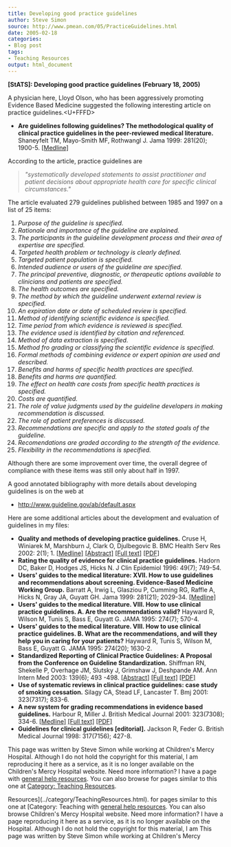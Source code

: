 ```yaml
---
title: Developing good practice guidelines
author: Steve Simon
source: http://www.pmean.com/05/PracticeGuidelines.html
date: 2005-02-18
categories:
- Blog post
tags:
- Teaching Resources
output: html_document
---
```

**[StATS]: Developing good practice guidelines
(February 18, 2005)** [](../category/TeachingResources.html)

A physician here, Lloyd Olson, who has been aggressively promoting
Evidence Based Medicine suggested the following interesting article on
practice guidelines.<U+FFFD>

-   **Are guidelines following guidelines? The methodological quality of
    clinical practice guidelines in the peer-reviewed medical
    literature.** Shaneyfelt TM, Mayo-Smith MF, Rothwangl J. Jama 1999:
    281(20); 1900-5.
    [\[Medline\]](http://www.ncbi.nlm.nih.gov/entrez/query.fcgi?cmd=Retrieve&db=PubMed&list_uids=10349893&dopt=Abstract)

According to the article, practice guidelines are

> *"systematically developed statements to assist practitioner and
> patient decisions about appropriate health care for specific clinical
> circumstances."*

The article evaluated 279 guidelines published between 1985 and 1997 on
a list of 25 items:

1.  *Purpose of the guideline is specified.*
2.  *Rationale and importance of the guideline are explained.*
3.  *The participants in the guideline development process and their
    area of expertise are specified.*
4.  *Targeted health problem or technology is clearly defined.*
5.  *Targeted patient population is specified.*
6.  *Intended audience or users of the guideline are specified.*
7.  *The principal preventive, diagnostic, or therapeutic options
    available to clinicians and patients are specified.*
8.  *The health outcomes are specified.*
9.  *The method by which the guideline underwent external review is
    specified.*
10. *An expiration date or date of scheduled review is specified.*
11. *Method of identifying scientific evidence is specified.*
12. *Time period from which evidence is reviewed is specified.*
13. *The evidence used is identified by citation and referenced.*
14. *Method of data extraction is specified.*
15. *Method fro grading or classifying the scientific evidence is
    specified.*
16. *Formal methods of combining evidence or expert opinion are used and
    described.*
17. *Benefits and harms of specific health practices are specified.*
18. *Benefits and harms are quantified.*
19. *The effect on health care costs from specific health practices is
    specified.*
20. *Costs are quantified.*
21. *The role of value judgments used by the guideline developers in
    making recommendation is discussed.*
22. *The role of patient preferences is discussed.*
23. *Recommendations are specific and apply to the stated goals of the
    guideline.*
24. *Recomendations are graded according to the strength of the
    evidence.*
25. *Flexibility in the recommendations is specified.*

Although there are some improvement over time, the overall degree of
compliance with these items was still only about half in 1997.

A good annotated bibliography with more details about developing
guidelines is on the web at

-   <http://www.guideline.gov/ab/default.aspx>

Here are some additional articles about the development and evaluation
of guidelines in my files:

-   **Quality and methods of developing practice guidelines.** Cruse H,
    Winiarek M, Marshburn J, Clark O, Djulbegovic B. BMC Health Serv Res
    2002: 2(1); 1.
    [\[Medline\]](http://www.ncbi.nlm.nih.gov/entrez/query.fcgi?cmd=Retrieve&db=PubMed&list_uids=11825346&dopt=Abstract)
    [\[Abstract\]](http://www.biomedcentral.com/1472-6963/2/1/abstract)
    [\[Full text\]](http://www.biomedcentral.com/1472-6963/2/1)
    [\[PDF\]](http://www.biomedcentral.com/content/pdf/1472-6963-2-1.pdf)
-   **Rating the quality of evidence for clinical practice guidelines.**
    Hadorn DC, Baker D, Hodges JS, Hicks N. J Clin Epidemiol 1996:
    49(7); 749-54.
-   **Users' guides to the medical literature: XVII. How to use
    guidelines and recommendations about screening. Evidence-Based
    Medicine Working Group.** Barratt A, Irwig L, Glasziou P, Cumming
    RG, Raffle A, Hicks N, Gray JA, Guyatt GH. Jama 1999: 281(21);
    2029-34.
    [\[Medline\]](http://www.ncbi.nlm.nih.gov/entrez/query.fcgi?cmd=Retrieve&db=PubMed&list_uids=10359392&dopt=Abstract)
-   **Users' guides to the medical literature. VIII. How to use
    clinical practice guidelines. A. Are the recommendations valid?**
    Hayward R, Wilson M, Tunis S, Bass E, Guyatt G. JAMA 1995: 274(7);
    570-4.
-   **Users' guides to the medical literature. VIII. How to use
    clinical practice guidelines. B. What are the recommendations, and
    will they help you in caring for your patients?** Hayward R, Tunis
    S, Wilson M, Bass E, Guyatt G. JAMA 1995: 274(20); 1630-2.
-   **Standardized Reporting of Clinical Practice Guidelines: A Proposal
    from the Conference on Guideline Standardization.** Shiffman RN,
    Shekelle P, Overhage JM, Slutsky J, Grimshaw J, Deshpande AM. Ann
    Intern Med 2003: 139(6); 493 -498.
    [\[Abstract\]](http://www.annals.org/cgi/content/abstract/139/6/493)
    [\[Full text\]](http://www.annals.org/cgi/content/full/139/6/493)
    [\[PDF\]](http://www.annals.org/cgi/content/abstract/139/6/493.pdf)
-   **Use of systematic reviews in clinical practice guidelines: case
    study of smoking cessation.** Silagy CA, Stead LF, Lancaster T. Bmj
    2001: 323(7317); 833-6.
-   **A new system for grading recommendations in evidence based
    guidelines.** Harbour R, Miller J. British Medical Journal 2001:
    323(7308); 334-6.
    [\[Medline\]](http://www.ncbi.nlm.nih.gov/entrez/query.fcgi?cmd=Retrieve&db=PubMed&list_uids=11498496&dopt=Abstract)
    [\[Full text\]](http://bmj.com/cgi/content/full/323/7308/334)
    [\[PDF\]](http://bmj.com/cgi/reprint/323/7308/334.pdf)
-   **Guidelines for clinical guidelines \[editorial\].** Jackson R,
    Feder G. British Medical Journal 1998: 317(7156); 427-8.

This page was written by Steve Simon while working at Children's Mercy
Hospital. Although I do not hold the copyright for this material, I am
reproducing it here as a service, as it is no longer available on the
Children's Mercy Hospital website. Need more information? I have a page
with [general help resources](../GeneralHelp.html). You can also browse
for pages similar to this one at [Category: Teaching
Resources](../category/TeachingResources.html).
<!---More--->
Resources](../category/TeachingResources.html).
for pages similar to this one at [Category: Teaching
with [general help resources](../GeneralHelp.html). You can also browse
Children's Mercy Hospital website. Need more information? I have a page
reproducing it here as a service, as it is no longer available on the
Hospital. Although I do not hold the copyright for this material, I am
This page was written by Steve Simon while working at Children's Mercy

<!---Do not use
**[StATS]: Developing good practice guidelines
This page was written by Steve Simon while working at Children's Mercy
Hospital. Although I do not hold the copyright for this material, I am
reproducing it here as a service, as it is no longer available on the
Children's Mercy Hospital website. Need more information? I have a page
with [general help resources](../GeneralHelp.html). You can also browse
for pages similar to this one at [Category: Teaching
Resources](../category/TeachingResources.html).
--->

